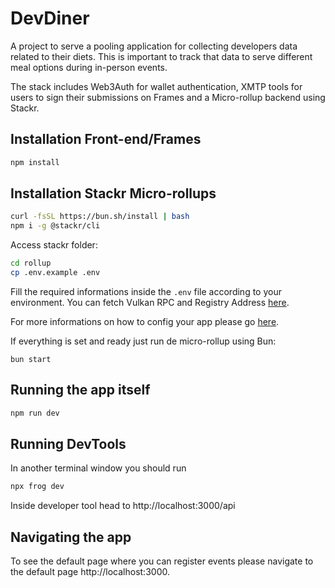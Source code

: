 # DevDiner

A project to serve a pooling application for collecting developers data related to their diets. This is important to track that data to serve different meal options during in-person events.

The stack includes Web3Auth for wallet authentication, XMTP tools for users to sign their submissions on Frames and a Micro-rollup backend using Stackr.

## Installation Front-end/Frames

```sh
npm install
```

## Installation Stackr Micro-rollups

```sh
curl -fsSL https://bun.sh/install | bash
npm i -g @stackr/cli
```

Access stackr folder:

```sh
cd rollup
cp .env.example .env
```

Fill the required informations inside the `.env` file according to your environment. You can fetch Vulkan RPC and Registry Address [here](https://docs.stf.xyz/build/references/providers-and-rpc/).

For more informations on how to config your app please go [here](https://docs.stf.xyz/build/zero-to-one/build-your-first-mru).

If everything is set and ready just run de micro-rollup using Bun:

```
bun start
```

## Running the app itself

```sh
npm run dev
```

## Running DevTools

In another terminal window you should run

```sh
npx frog dev
```

Inside developer tool head to http://localhost:3000/api

## Navigating the app

To see the default page where you can register events please navigate to the default page http://localhost:3000.
